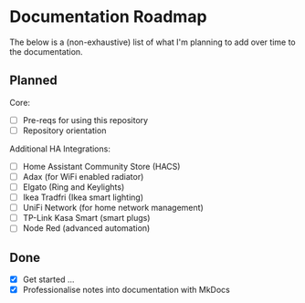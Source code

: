 # Documentation Roadmap

The below is a (non-exhaustive) list of what I'm planning to add over time to the documentation.

## Planned

<!-- --8<-- [start:planned] -->

Core:

- [ ] Pre-reqs for using this repository
- [ ] Repository orientation

Additional HA Integrations:

- [ ] Home Assistant Community Store (HACS)
- [ ] Adax (for WiFi enabled radiator)
- [ ] Elgato (Ring and Keylights)
- [ ] Ikea Tradfri (Ikea smart lighting)
- [ ] UniFi Network (for home network management)
- [ ] TP-Link Kasa Smart (smart plugs)
- [ ] Node Red (advanced automation)

<!-- --8<-- [end:planned] -->

## Done

- [x] Get started ...
- [x] Professionalise notes into documentation with MkDocs
